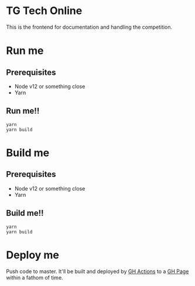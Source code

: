# TG Tech Online

This is the frontend for documentation and handling the competition.

# Run me

## Prerequisites

- Node v12 or something close
- Yarn

## Run me!!

```
yarn
yarn build
```

# Build me

## Prerequisites

- Node v12 or something close
- Yarn

## Build me!!

```
yarn
yarn build
```

# Deploy me

Push code to master. It'll be built and deployed by [GH Actions](https://github.com/gathering/tech-online/actions) to a [GH Page](https://gathering.github.io/tech-online/) within a fathom of time.
